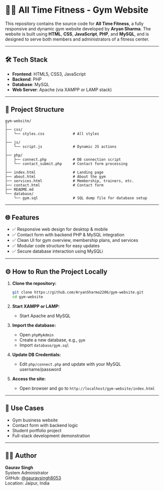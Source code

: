 # 🏋️‍♂️ All Time Fitness - Gym Website

This repository contains the source code for **All Time Fitness**, a fully responsive and dynamic gym website developed by **Aryan Sharma**. The website is built using **HTML**, **CSS**, **JavaScript**, **PHP**, and **MySQL**, and is designed to serve both members and administrators of a fitness center.

---

## 🛠️ Tech Stack

- **Frontend**: HTML5, CSS3, JavaScript  
- **Backend**: PHP  
- **Database**: MySQL  
- **Web Server**: Apache (via XAMPP or LAMP stack)  

---

## 📁 Project Structure

```
gym-website/
│
├── css/
│   └── styles.css             # All styles
│
├── js/
│   └── script.js              # Dynamic JS actions
│
├── php/
│   ├── connect.php            # DB connection script
│   └── contact_submit.php     # Contact form processing
│
├── index.html                 # Landing page
├── about.html                 # About the gym
├── services.html              # Membership, trainers, etc.
├── contact.html               # Contact form
├── README.md
└── database/
    └── gym.sql                # SQL dump file for database setup
```

---

## 🌐 Features

- ✅ Responsive web design for desktop & mobile  
- ✅ Contact form with backend PHP & MySQL integration  
- ✅ Clean UI for gym overview, membership plans, and services  
- ✅ Modular code structure for easy updates  
- ✅ Secure database interaction using MySQLi  

---

## ⚙️ How to Run the Project Locally

1. **Clone the repository:**
   ```bash
   git clone https://github.com/AryanSharma2206/gym-website.git
   cd gym-website
   ```

2. **Start XAMPP or LAMP:**
   - Start Apache and MySQL

3. **Import the database:**
   - Open `phpMyAdmin`
   - Create a new database, e.g., `gym`
   - Import `database/gym.sql`

4. **Update DB Credentials:**
   - Edit `php/connect.php` and update with your MySQL username/password

5. **Access the site:**
   - Open browser and go to `http://localhost/gym-website/index.html`

---

## 🎯 Use Cases

- Gym business website  
- Contact form with backend logic  
- Student portfolio project  
- Full-stack development demonstration  

---

## 👨‍💻 Author

**Gaurav Singh**  
System Administrator  
GitHub: [@gauravsingh8053](https://github.com/gauravsingh)  
Location: Jaipur, India
